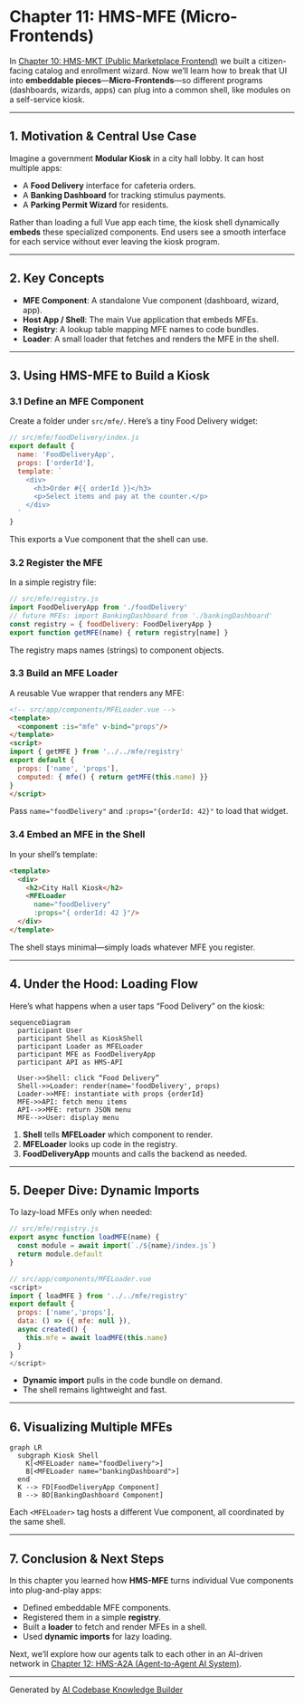 # Chapter 11: HMS-MFE (Micro-Frontends)

In [Chapter 10: HMS-MKT (Public Marketplace Frontend)](10_hms_mkt__public_marketplace_frontend__.md) we built a citizen-facing catalog and enrollment wizard. Now we’ll learn how to break that UI into **embeddable pieces**—**Micro-Frontends**—so different programs (dashboards, wizards, apps) can plug into a common shell, like modules on a self-service kiosk.

---

## 1. Motivation & Central Use Case

Imagine a government **Modular Kiosk** in a city hall lobby. It can host multiple apps:

- A **Food Delivery** interface for cafeteria orders.
- A **Banking Dashboard** for tracking stimulus payments.
- A **Parking Permit Wizard** for residents.

Rather than loading a full Vue app each time, the kiosk shell dynamically **embeds** these specialized components. End users see a smooth interface for each service without ever leaving the kiosk program.

---

## 2. Key Concepts

- **MFE Component**: A standalone Vue component (dashboard, wizard, app).  
- **Host App / Shell**: The main Vue application that embeds MFEs.  
- **Registry**: A lookup table mapping MFE names to code bundles.  
- **Loader**: A small loader that fetches and renders the MFE in the shell.

---

## 3. Using HMS-MFE to Build a Kiosk

### 3.1 Define an MFE Component

Create a folder under `src/mfe/`. Here’s a tiny Food Delivery widget:

```js
// src/mfe/foodDelivery/index.js
export default {
  name: 'FoodDeliveryApp',
  props: ['orderId'],
  template: `
    <div>
      <h3>Order #{{ orderId }}</h3>
      <p>Select items and pay at the counter.</p>
    </div>
  `
}
```
This exports a Vue component that the shell can use.

### 3.2 Register the MFE

In a simple registry file:

```js
// src/mfe/registry.js
import FoodDeliveryApp from './foodDelivery'
// future MFEs: import BankingDashboard from './bankingDashboard'
const registry = { foodDelivery: FoodDeliveryApp }
export function getMFE(name) { return registry[name] }
```
The registry maps names (strings) to component objects.

### 3.3 Build an MFE Loader

A reusable Vue wrapper that renders any MFE:

```html
<!-- src/app/components/MFELoader.vue -->
<template>
  <component :is="mfe" v-bind="props"/>
</template>
<script>
import { getMFE } from '../../mfe/registry'
export default {
  props: ['name', 'props'],
  computed: { mfe() { return getMFE(this.name) }}
}
</script>
```
Pass `name="foodDelivery"` and `:props="{orderId: 42}"` to load that widget.

### 3.4 Embed an MFE in the Shell

In your shell’s template:

```html
<template>
  <div>
    <h2>City Hall Kiosk</h2>
    <MFELoader 
      name="foodDelivery" 
      :props="{ orderId: 42 }"/>
  </div>
</template>
```
The shell stays minimal—simply loads whatever MFE you register.

---

## 4. Under the Hood: Loading Flow

Here’s what happens when a user taps “Food Delivery” on the kiosk:

```mermaid
sequenceDiagram
  participant User
  participant Shell as KioskShell
  participant Loader as MFELoader
  participant MFE as FoodDeliveryApp
  participant API as HMS-API

  User->>Shell: click “Food Delivery”
  Shell->>Loader: render(name='foodDelivery', props)
  Loader->>MFE: instantiate with props {orderId}
  MFE->>API: fetch menu items
  API-->>MFE: return JSON menu
  MFE-->>User: display menu
```
1. **Shell** tells **MFELoader** which component to render.  
2. **MFELoader** looks up code in the registry.  
3. **FoodDeliveryApp** mounts and calls the backend as needed.

---

## 5. Deeper Dive: Dynamic Imports

To lazy-load MFEs only when needed:

```js
// src/mfe/registry.js
export async function loadMFE(name) {
  const module = await import(`./${name}/index.js`)
  return module.default
}

// src/app/components/MFELoader.vue
<script>
import { loadMFE } from '../../mfe/registry'
export default {
  props: ['name','props'],
  data: () => ({ mfe: null }),
  async created() {
    this.mfe = await loadMFE(this.name)
  }
}
</script>
```
- **Dynamic import** pulls in the code bundle on demand.  
- The shell remains lightweight and fast.

---

## 6. Visualizing Multiple MFEs

```mermaid
graph LR
  subgraph Kiosk Shell
    K[<MFELoader name="foodDelivery">]
    B[<MFELoader name="bankingDashboard">]
  end
  K --> FD[FoodDeliveryApp Component]
  B --> BD[BankingDashboard Component]
```
Each `<MFELoader>` tag hosts a different Vue component, all coordinated by the same shell.

---

## 7. Conclusion & Next Steps

In this chapter you learned how **HMS-MFE** turns individual Vue components into plug-and-play apps:

- Defined embeddable MFE components.  
- Registered them in a simple **registry**.  
- Built a **loader** to fetch and render MFEs in a shell.  
- Used **dynamic imports** for lazy loading.

Next, we’ll explore how our agents talk to each other in an AI-driven network in [Chapter 12: HMS-A2A (Agent-to-Agent AI System)](12_hms_a2a__agent_to_agent_ai_system__.md).

---

Generated by [AI Codebase Knowledge Builder](https://github.com/The-Pocket/Tutorial-Codebase-Knowledge)